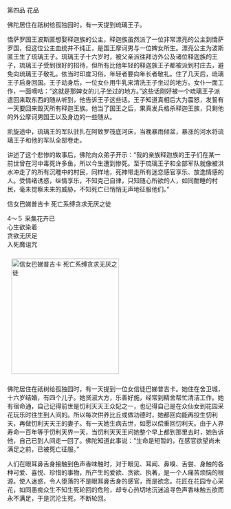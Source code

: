 第四品 花品

佛陀居住在祇树给孤独园时，有一天提到琉璃王子。

憍萨罗国王波斯匿想娶释迦族的公主，释迦族虽然派了一位非常漂亮的公主到憍萨罗国，但这位公主血统并不纯正，是国王摩诃男与一位婢女所生。漂亮公主为波斯匿王生了琉璃王子。琉璃王子十六岁时，被父亲派往拜访外公及诸位释迦族的王子，琉璃王子受到很好的招待，但所有比他年轻的释迦族王子都被派到村庄去，避免向琉璃王子敬礼。依当时印度习俗，年轻者要向年长者敬礼。住了几天后，琉璃王子启身回国。王子动身后，一位女仆用牛乳来清洗王子坐过的地方。女仆一面工作，一面嘀咕：“这就是那婢女的儿子坐过的地方。”这些话刚好被一个琉璃王子派遣回来取东西的随从听到，他告诉王子这些话。王子知道真相后大为震怒，发誓有一天要回来毁灭所有释迦王族。他当了国王之后，果真发兵格杀释迦王族，只剩他的外公摩诃男国王以及身边的一些随从。

凯旋途中，琉璃王的军队驻扎在阿致罗筏底河床，当晚暴雨倾盆，暴涨的河水将琉璃王子和他的军队全部卷走。

讲述了这个悲惨的故事后，佛陀向众弟子开示：“我的亲族释迦族的王子们在某一前世曾在河中毒死许多鱼，所以今生遭到惨死。至于琉璃王子和全部军队就像被洪水冲走了的所有沉睡中的村民，同样地，死神带走所有迷恋感官享乐、放逸情感的人。受情绪诱惑，纵情享乐，不知克己自律，只知随心所欲的人，如同酣睡的村民，毫未觉察未来的威胁，不知死亡已悄悄无声地征服他们。”



信女巴娣普吉卡 死亡系缚贪求无厌之徒

<div class="e2">
<div>
<p></p> <p>4～５ 采集花卉已<br>
 心生欲染着<br>
 贪欲无厌足<br>
 入死魔诅咒</p>
</div>
<img src="images/fjj-17-2.gif" width="250" height="268" hspace="10" vspace="10" alt="信女巴娣普吉卡 死亡系缚贪求无厌之徒"/>
</div>

佛陀居住在祇树给孤独园时，有一天提到一位女信徒巴娣普吉卡。她住在舍卫城，十六岁结婚，有四个儿子。她贤淑大方，乐善好施，经常到精舍帮忙清洁工作。她有宿命通，自己记得前世是忉利天天王众妃之一，也记得自己是在众仙女到花园采花玩乐时往生到人间的。所以每次供养比丘或做功德时，她都回向能再投生忉利天，再做忉利天天王的妻子。有一天她生病去世，如愿以偿重回忉利天。由于人界寿命一百年等于忉利天界一天，当忉利天天王问她整个早上都到那里去时，她告诉他，自己已到人间走一回了。佛陀知道此事说：“生命是短暂的，在感官欲望尚未满足之前，已被死亡征服。”

人们在眼耳鼻舌身接触到色声香味触时，对于眼见、耳闻、鼻嗅、舌尝、身触的各种可爱、喜悦、珍惜的事物，所产生的爱欲、贪欲、执著，是一个人痛苦烦恼的根源。使人迷惑，令人堕落的不是眼耳鼻舌身的感官，而是欲念。花匠在花园专心采花，如同愚痴众生不知生死轮回的危险，却专心热切地沉迷追寻色声香味触五欲而永不满足，于是沉沦生死，不断轮回。
